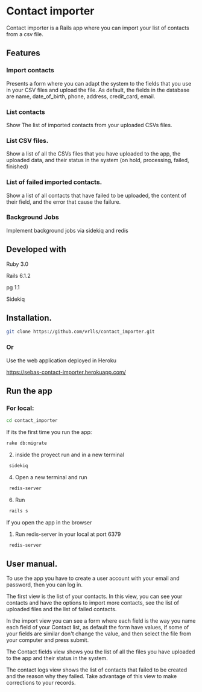 # Contact importer 

Contact importer is a Rails app where you can import your list of contacts from a csv file.

## Features

### Import contacts

Presents a form where you can adapt the system to the fields that you use in your CSV files and upload the file. As default, the fields in the database are name, date_of_birth, phone, address, credit_card, email.

### List contacts

Show The list of imported contacts from your uploaded CSVs files.

### List CSV files.

Show a list of all the CSVs files that you have uploaded to the app, the uploaded data, and their status in the system (on hold, processing, failed, finished)

### List of failed imported contacts.

Show a list of all contacts that have failed to be uploaded, the content of their field, and the error that cause the failure.

### Background Jobs

Implement background jobs via sidekiq and redis

## Developed with

Ruby 3.0

Rails 6.1.2

pg 1.1

Sidekiq

## Installation.

```sh
git clone https://github.com/vrlls/contact_importer.git
```

### Or

Use the web application deployed in Heroku

https://sebas-contact-importer.herokuapp.com/

## Run the app

### For local:

```sh
cd contact_importer
```

If its the first time you run the app:

```sh
rake db:migrate
```

2. inside the proyect run and in a new terminal
```sh
 sidekiq
```

4. Open a new terminal and run
```sh
 redis-server
```
6. Run
```sh
 rails s
```

If you open the app in the browser

1. Run redis-server in your local at port 6379

```sh
 redis-server
```

## User manual.

To use the app you have to create a user account with your email and password, then you can log in.

The first view is the list of your contacts. In this view, you can see your contacts and have the options to import more contacts, see the list of uploaded files and the list of failed contacts.

In the import view you can see a form where each field is the way you name each field of your Contact list, as default the form have values, if some of your fields are similar don't change the value, and then select the file from your computer and press submit.

The Contact fields view shows you the list of all the files you have uploaded to the app and their status in the system.

The contact logs view shows the list of contacts that failed to be created and the reason why they failed. Take advantage of this view to make corrections to your records.
